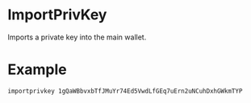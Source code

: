 # ImportPrivKey

Imports a private key into the main wallet.

# Example

```
importprivkey 1gQaWBbvxbTfJMuYr74Ed5VwdLfGEq7uErn2uNCuhDxhGWkmTYP

```
